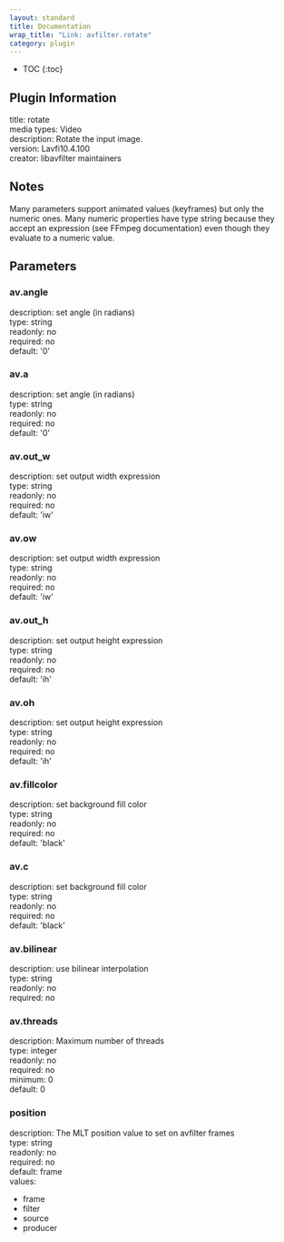 ```yaml
---
layout: standard
title: Documentation
wrap_title: "Link: avfilter.rotate"
category: plugin
---
```

* TOC
{:toc}

## Plugin Information

title: rotate  
media types:
Video  
description: Rotate the input image.  
version: Lavfi10.4.100  
creator: libavfilter maintainers  

## Notes

Many parameters support animated values (keyframes) but only the numeric ones. Many numeric properties have type string because they accept an expression (see FFmpeg documentation) even though they evaluate to a numeric value.

## Parameters

### av.angle

  
description:
set angle (in radians)  
type: string  
readonly: no  
required: no  
default: '0'  

### av.a

  
description:
set angle (in radians)  
type: string  
readonly: no  
required: no  
default: '0'  

### av.out_w

  
description:
set output width expression  
type: string  
readonly: no  
required: no  
default: 'iw'  

### av.ow

  
description:
set output width expression  
type: string  
readonly: no  
required: no  
default: 'iw'  

### av.out_h

  
description:
set output height expression  
type: string  
readonly: no  
required: no  
default: 'ih'  

### av.oh

  
description:
set output height expression  
type: string  
readonly: no  
required: no  
default: 'ih'  

### av.fillcolor

  
description:
set background fill color  
type: string  
readonly: no  
required: no  
default: 'black'  

### av.c

  
description:
set background fill color  
type: string  
readonly: no  
required: no  
default: 'black'  

### av.bilinear

  
description:
use bilinear interpolation  
type: string  
readonly: no  
required: no  

### av.threads

  
description:
Maximum number of threads  
type: integer  
readonly: no  
required: no  
minimum: 0  
default: 0  

### position

  
description:
The MLT position value to set on avfilter frames  
type: string  
readonly: no  
required: no  
default: frame  
values:  

* frame
* filter
* source
* producer

